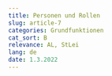```yaml
---
title: Personen und Rollen
slug: article-7
categories: Grundfunktionen
cat_sort: B
relevance: AL, StLei
lang: de
date: 1.3.2022
---
```

